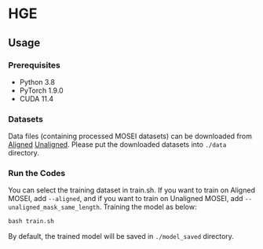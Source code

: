 # HGE
## Usage
### Prerequisites
- Python 3.8
- PyTorch 1.9.0
- CUDA 11.4

### Datasets
Data files (containing processed MOSEI datasets) can be downloaded from [Aligned](https://drive.google.com/file/d/1A7HTBxle5AOFt66mqNIRDM3DOws_tNXH/view) [Unaligned](https://pan.baidu.com/s/1w600ia_V_NlLcLhNp9TSbw&key=wy4s).
Please put the downloaded datasets into `./data` directory.

 ### Run the Codes
 You can select the training dataset in train.sh. If you want to train on Aligned MOSEI, add `--aligned`, and if you want to train on Unaligned MOSEI, add `--unaligned_mask_same_length`. 
 Training the model as below:
 ```python
bash train.sh
 ```
By default, the trained model will be saved in `./model_saved` directory.
